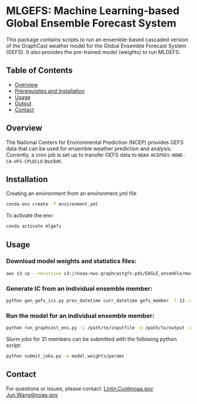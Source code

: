 # MLGEFS: Machine Learning-based Global Ensemble Forecast System
This package contains scripts to run an ensemble-based cascaded version of the GraphCast weather model for the Global Ensemble Forecast System (GEFS). It also provides the pre-trained model (weights) to run MLGEFS:

## Table of Contents
- [Overview](#overview)
- [Prerequisites and Installation](#prerequisites-and-installation)
- [Usage](#usage)
- [Output](#output)
- [Contact](#contact)

## Overview

The National Centers for Environmental Prediction (NCEP) provides GEFS data that can be used for ensemble weather prediction and analysis. Currently, a cron job is set up to transfer GEFS data to `NOAA-NCEPDEV-NONE-CA-UFS-CPLDCLD`
bucket. 

## Installation

Creating an environment from an environment.yml file

```bash
conda env create -f environment.yml
```

To activate the env:
```bash
conda activate mlgefs
```

## Usage
### Download model weights and statistics files:
```bash
aws s3 cp --recursive s3://noaa-nws-graphcastgfs-pds/EAGLE_ensemble/model_weights model_weights --no-sign-request
```

### Generate IC from an individual ensemble member:
```bash
python gen_gefs_ics.py prev_datetime curr_datetime gefs_member -l 13 -o /path/to/output -d /path/to/download -k no
```

### Run the model for an individual ensemble member:
```bash
python run_graphcast_ens.py -i /path/to/inputfile -o /path/to/output -w model_weights/stats -m gefs_member -c model_weights/params  -l forecast_length(steps) -p num_pressure_levels -u no -k yes
```
Slurm jobs for 31 members can be submitted with the following python script:
```bash
python submit_jobs.py -w model_weights/params
```

## Contact

For questions or issues, please contact:
    [Linlin.Cui@noaa.gov](mailto:Linlin.Cui@noaa.gov)
    [Jun.Wang@noaa.gov](mailto:Jun.Wang@noaa.gov)
